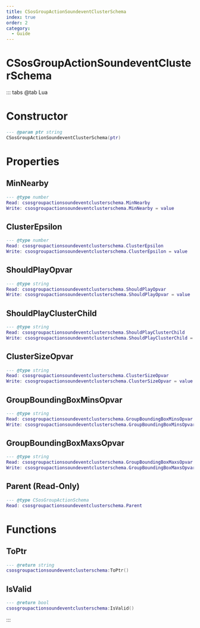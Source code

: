 ```yaml
---
title: CSosGroupActionSoundeventClusterSchema
index: true
order: 2
category:
  - Guide
---
```


# CSosGroupActionSoundeventClusterSchema

::: tabs
@tab Lua
# Constructor
```lua
--- @param ptr string
CSosGroupActionSoundeventClusterSchema(ptr)
```
# Properties
## MinNearby 
```lua
--- @type number
Read: csosgroupactionsoundeventclusterschema.MinNearby
Write: csosgroupactionsoundeventclusterschema.MinNearby = value
```
## ClusterEpsilon 
```lua
--- @type number
Read: csosgroupactionsoundeventclusterschema.ClusterEpsilon
Write: csosgroupactionsoundeventclusterschema.ClusterEpsilon = value
```
## ShouldPlayOpvar 
```lua
--- @type string
Read: csosgroupactionsoundeventclusterschema.ShouldPlayOpvar
Write: csosgroupactionsoundeventclusterschema.ShouldPlayOpvar = value
```
## ShouldPlayClusterChild 
```lua
--- @type string
Read: csosgroupactionsoundeventclusterschema.ShouldPlayClusterChild
Write: csosgroupactionsoundeventclusterschema.ShouldPlayClusterChild = value
```
## ClusterSizeOpvar 
```lua
--- @type string
Read: csosgroupactionsoundeventclusterschema.ClusterSizeOpvar
Write: csosgroupactionsoundeventclusterschema.ClusterSizeOpvar = value
```
## GroupBoundingBoxMinsOpvar 
```lua
--- @type string
Read: csosgroupactionsoundeventclusterschema.GroupBoundingBoxMinsOpvar
Write: csosgroupactionsoundeventclusterschema.GroupBoundingBoxMinsOpvar = value
```
## GroupBoundingBoxMaxsOpvar 
```lua
--- @type string
Read: csosgroupactionsoundeventclusterschema.GroupBoundingBoxMaxsOpvar
Write: csosgroupactionsoundeventclusterschema.GroupBoundingBoxMaxsOpvar = value
```
## Parent (Read-Only)
```lua
--- @type CSosGroupActionSchema
Read: csosgroupactionsoundeventclusterschema.Parent
```
# Functions
## ToPtr
```lua
--- @return string
csosgroupactionsoundeventclusterschema:ToPtr()
```
## IsValid
```lua
--- @return bool
csosgroupactionsoundeventclusterschema:IsValid()
```

:::